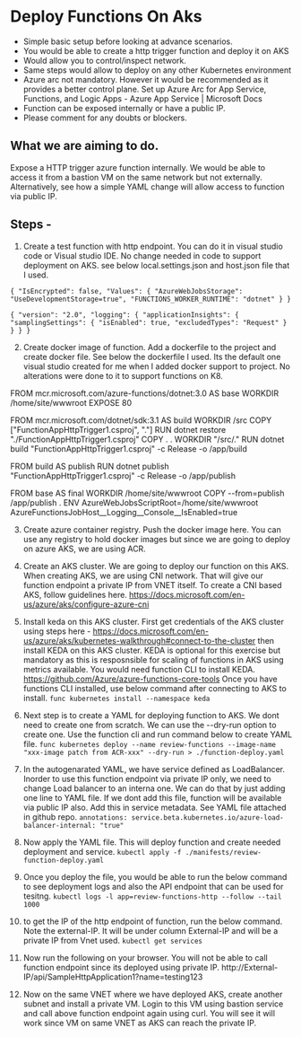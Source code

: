 # Deploy Functions On Aks 

- Simple basic setup before looking at advance scenarios. 
- You would be able to create a http trigger function and deploy it on AKS
- Would allow you to control/inspect network.
- Same steps would allow to deploy on any other Kubernetes environment
- Azure arc not mandatory. However it would be recommended as it provides a better control plane. Set up Azure Arc for App Service, Functions, and Logic Apps - Azure App Service | Microsoft Docs
- Function can be exposed internally or have a public IP.
- Please comment for any doubts or blockers.

## What we are aiming to do.
Expose a HTTP trigger azure function internally. We would be able to access it from a bastion VM on the same network but not externally.
Alternatively, see how a simple YAML change will allow access to function via public IP.



## Steps -
1. Create a test function with http endpoint.  You can do it in visual studio code or Visual studio IDE. No change needed in code to support deployment on AKS. see below local.settings.json and host.json file that I used.

`{
    "IsEncrypted": false,
    "Values": {
        "AzureWebJobsStorage": "UseDevelopmentStorage=true",
        "FUNCTIONS_WORKER_RUNTIME": "dotnet"
    }
}`

`{
    "version": "2.0",
    "logging": {
        "applicationInsights": {
            "samplingSettings": {
                "isEnabled": true,
                "excludedTypes": "Request"
            }
        }
    }
}`

2. Create docker image of function. Add a dockerfile to the project and create docker file. See below the dockerfile I used. Its the default one visual studio created for me when I added docker support to project. No alterations were done to it to support functions on K8.

FROM mcr.microsoft.com/azure-functions/dotnet:3.0 AS base
WORKDIR /home/site/wwwroot
EXPOSE 80

FROM mcr.microsoft.com/dotnet/sdk:3.1 AS build
WORKDIR /src
COPY ["FunctionAppHttpTrigger1.csproj", "."]
RUN dotnet restore "./FunctionAppHttpTrigger1.csproj"
COPY . .
WORKDIR "/src/."
RUN dotnet build "FunctionAppHttpTrigger1.csproj" -c Release -o /app/build

FROM build AS publish
RUN dotnet publish "FunctionAppHttpTrigger1.csproj" -c Release -o /app/publish

FROM base AS final
WORKDIR /home/site/wwwroot
COPY --from=publish /app/publish .
ENV AzureWebJobsScriptRoot=/home/site/wwwroot \
    AzureFunctionsJobHost__Logging__Console__IsEnabled=true

3. Create azure container registry. Push the docker image here. You can use any registry to hold docker images but since we are going to deploy on azure AKS, we are using ACR.

4. Create an AKS cluster. We are going to deploy our function on this AKS. When creating AKS, we are using CNI network. That will give our function endpoint a private IP from VNET itself. To create a CNI based AKS, follow guidelines here. https://docs.microsoft.com/en-us/azure/aks/configure-azure-cni

5. Install keda on this AKS cluster. First get credentials of the AKS cluster using steps here - https://docs.microsoft.com/en-us/azure/aks/kubernetes-walkthrough#connect-to-the-cluster 
then install KEDA on this AKS cluster. KEDA is optional for this exercise but mandatory as this is resposnsible for scaling of functions in AKS using metrics available. You would need function CLI to install KEDA. https://github.com/Azure/azure-functions-core-tools
Once you have functions CLI installed, use below command after connecting to AKS to install.
`func kubernetes install --namespace keda
`

6. Next step is to create a YAML for deploying function to AKS. We dont need to create one from scratch. We can use the --dry-run option to create one. Use the function cli and run command below to create YAML file. 
`func kubernetes deploy --name review-functions --image-name "xxx-image patch from ACR-xxx" --dry-run > ./function-deploy.yaml
`
7. In the autogenarated YAML, we have service defined as LoadBalancer. Inorder to use this function endpoint via private IP only, we need to change Load balancer to an interna one. We can do that by just adding one line to YAML file. If we dont add this file, function will be available via public IP also. Add this in service metadata. See YAML file attached in github repo.
`annotations:
  service.beta.kubernetes.io/azure-load-balancer-internal: "true"
`

8. Now apply the YAML file. This will deploy function and create needed deployment and  service. 
`kubectl apply -f ./manifests/review-function-deploy.yaml
`

9. Once you deploy the file, you would be able to run the below command to see deployment logs and also the API endpoint that can be used for tesitng. 
`kubectl logs -l app=review-functions-http --follow --tail 1000`

10. to get the IP of the http endpoint of function, run the below command. Note the external-IP. It will be under column External-IP and will be a private IP from Vnet used.
`kubectl get services`

11. Now run the following on your browser. You will not be able to call function endpoint since its deployed using private IP. 
http://External-IP/api/SampleHttpApplication1?name=testing123

12. Now on the same VNET where we have deployed AKS, create another subnet and install a private VM. Login to this VM using bastion service and call above function endpoint again using curl. You will see it will work since VM on same VNET as AKS can reach the private IP.

